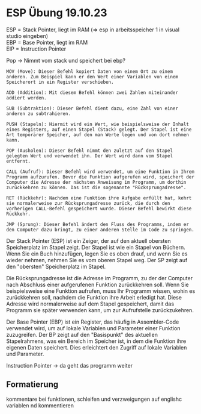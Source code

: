 # ESP Übung 19.10.23

ESP = Stack Pointer, liegt im RAM (=> esp in arbeitsspeicher 1 in visual studio eingeben)  
EBP = Base Pointer, liegt im RAM  
EIP = Instruction Pointer

Pop -> Nimmt vom stack und speichert bei ebp?

    MOV (Move): Dieser Befehl kopiert Daten von einem Ort zu einem anderen. Zum Beispiel kann er den Wert einer Variablen von einem Speicherort in ein Register verschieben.

    ADD (Addition): Mit diesem Befehl können zwei Zahlen miteinander addiert werden.

    SUB (Subtraktion): Dieser Befehl dient dazu, eine Zahl von einer anderen zu subtrahieren.

    PUSH (Stapeln): Hiermit wird ein Wert, wie beispielsweise der Inhalt eines Registers, auf einen Stapel (Stack) gelegt. Der Stapel ist eine Art temporärer Speicher, auf den man Werte legen und von dort nehmen kann.

    POP (Ausholen): Dieser Befehl nimmt den zuletzt auf den Stapel gelegten Wert und verwendet ihn. Der Wert wird dann vom Stapel entfernt.

    CALL (Aufruf): Dieser Befehl wird verwendet, um eine Funktion in Ihrem Programm aufzurufen. Bevor die Funktion aufgerufen wird, speichert der Computer die Adresse der nächsten Anweisung im Programm, um dorthin zurückkehren zu können. Das ist die sogenannte "Rücksprungadresse".

    RET (Rückkehr): Nachdem eine Funktion ihre Aufgabe erfüllt hat, kehrt sie normalerweise zur Rücksprungadresse zurück, die durch den vorherigen CALL-Befehl gespeichert wurde. Dieser Befehl bewirkt diese Rückkehr.

    JMP (Sprung): Dieser Befehl ändert den Fluss des Programms, indem er den Computer dazu bringt, zu einer anderen Stelle im Code zu springen.

Der Stack Pointer (ESP) ist ein Zeiger, der auf den aktuell obersten Speicherplatz im Stapel zeigt. Der Stapel ist wie ein Stapel von Büchern. Wenn Sie ein Buch hinzufügen, legen Sie es oben drauf, und wenn Sie es wieder nehmen, nehmen Sie es vom oberen Stapel weg. Der SP zeigt auf den "obersten" Speicherplatz im Stapel.

Die Rücksprungadresse ist die Adresse im Programm, zu der der Computer nach Abschluss einer aufgerufenen Funktion zurückkehren soll. Wenn Sie beispielsweise eine Funktion aufrufen, muss Ihr Programm wissen, wohin es zurückkehren soll, nachdem die Funktion ihre Arbeit erledigt hat. Diese Adresse wird normalerweise auf dem Stapel gespeichert, damit das Programm sie später verwenden kann, um zur Aufrufstelle zurückzukehren.

Der Base Pointer (EBP) ist ein Register, das häufig in Assembler-Code verwendet wird, um auf lokale Variablen und Parameter einer Funktion zuzugreifen. Der BP zeigt auf den "Basispunkt" des aktuellen Stapelrahmens, was ein Bereich im Speicher ist, in dem die Funktion ihre eigenen Daten speichert. Dies erleichtert den Zugriff auf lokale Variablen und Parameter.

Instruction Pointer -> da geht das programm weiter


## Formatierung

kommentare bei funktionen, schleifen und verzweigungen auf englishc  
variablen nd kommentieren  

